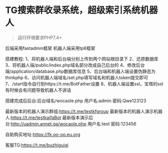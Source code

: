 TG搜索群收录系统，超级索引系统机器人
===============

> 运行环境要求PHP7.4+

后端采用fastadmin框架
机器人端采用tp6框架

搭建教程:
1、将机器人端和后台端分别上传到两个网站根目录下
2、还原数据库
3、将机器人端/public/index.php域名部分改成自己后台的
4、修改后台端/application/database.php数据库信息
5、后台端和机器人端设置伪静态为thinkphp
6、访问机器人端域名/set.php填写域名和机器人token提交即可
7、/start指令自行到https://t.me/BotFather设置
8、机器人端设置ssl，宝塔的ssl有时候会有问题导致机器人不讲话


搭建完成后后台:后台域名/wocaole.php
用户名:admin
密码:Qwe123123


最新版本的机器人演示群组:https://t.me/testkfgroup
最新版本的机器人演示机器人:https://t.me/testkaifaBot
最新版本演示后台:http://uadmin.annet.ga/wocaole.php
用户名:test
密码:123456

自助购买地址:https://fk.oo-oo.eu.org

客服TG:https://t.me/buzhiguiqi